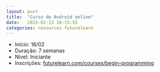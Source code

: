 ```yaml
---
layout: post
title:  "Curso de Android online"
date:   2015-02-13 10:15:55
categories: resources futurelearn
---
```

- Início: 16/02
- Duração: 7 semanas
- Nível: Iniciante
- Inscrições: [futurelearn.com/courses/begin-programming](https://www.futurelearn.com/courses/begin-programming)

